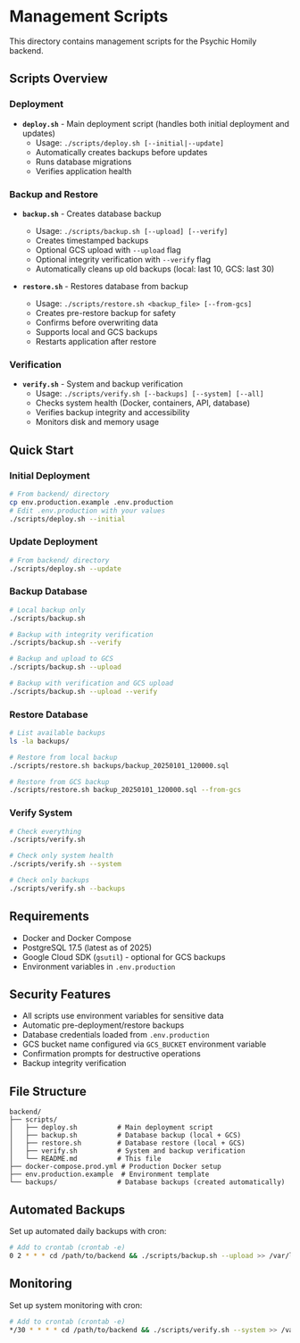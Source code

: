 # Management Scripts

This directory contains management scripts for the Psychic Homily backend.

## Scripts Overview

### Deployment

- **`deploy.sh`** - Main deployment script (handles both initial deployment and updates)
  - Usage: `./scripts/deploy.sh [--initial|--update]`
  - Automatically creates backups before updates
  - Runs database migrations
  - Verifies application health

### Backup and Restore

- **`backup.sh`** - Creates database backup

  - Usage: `./scripts/backup.sh [--upload] [--verify]`
  - Creates timestamped backups
  - Optional GCS upload with `--upload` flag
  - Optional integrity verification with `--verify` flag
  - Automatically cleans up old backups (local: last 10, GCS: last 30)

- **`restore.sh`** - Restores database from backup
  - Usage: `./scripts/restore.sh <backup_file> [--from-gcs]`
  - Creates pre-restore backup for safety
  - Confirms before overwriting data
  - Supports local and GCS backups
  - Restarts application after restore

### Verification

- **`verify.sh`** - System and backup verification
  - Usage: `./scripts/verify.sh [--backups] [--system] [--all]`
  - Checks system health (Docker, containers, API, database)
  - Verifies backup integrity and accessibility
  - Monitors disk and memory usage

## Quick Start

### Initial Deployment

```bash
# From backend/ directory
cp env.production.example .env.production
# Edit .env.production with your values
./scripts/deploy.sh --initial
```

### Update Deployment

```bash
# From backend/ directory
./scripts/deploy.sh --update
```

### Backup Database

```bash
# Local backup only
./scripts/backup.sh

# Backup with integrity verification
./scripts/backup.sh --verify

# Backup and upload to GCS
./scripts/backup.sh --upload

# Backup with verification and GCS upload
./scripts/backup.sh --upload --verify
```

### Restore Database

```bash
# List available backups
ls -la backups/

# Restore from local backup
./scripts/restore.sh backups/backup_20250101_120000.sql

# Restore from GCS backup
./scripts/restore.sh backup_20250101_120000.sql --from-gcs
```

### Verify System

```bash
# Check everything
./scripts/verify.sh

# Check only system health
./scripts/verify.sh --system

# Check only backups
./scripts/verify.sh --backups
```

## Requirements

- Docker and Docker Compose
- PostgreSQL 17.5 (latest as of 2025)
- Google Cloud SDK (`gsutil`) - optional for GCS backups
- Environment variables in `.env.production`

## Security Features

- All scripts use environment variables for sensitive data
- Automatic pre-deployment/restore backups
- Database credentials loaded from `.env.production`
- GCS bucket name configured via `GCS_BUCKET` environment variable
- Confirmation prompts for destructive operations
- Backup integrity verification

## File Structure

```
backend/
├── scripts/
│   ├── deploy.sh          # Main deployment script
│   ├── backup.sh          # Database backup (local + GCS)
│   ├── restore.sh         # Database restore (local + GCS)
│   ├── verify.sh          # System and backup verification
│   └── README.md          # This file
├── docker-compose.prod.yml # Production Docker setup
├── env.production.example  # Environment template
└── backups/               # Database backups (created automatically)
```

## Automated Backups

Set up automated daily backups with cron:

```bash
# Add to crontab (crontab -e)
0 2 * * * cd /path/to/backend && ./scripts/backup.sh --upload >> /var/log/backup.log 2>&1
```

## Monitoring

Set up system monitoring with cron:

```bash
# Add to crontab (crontab -e)
*/30 * * * * cd /path/to/backend && ./scripts/verify.sh --system >> /var/log/health.log 2>&1
```
